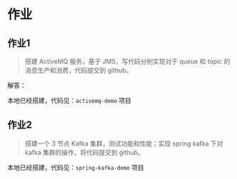 # 作业

## 作业1

> 搭建 ActiveMQ 服务，基于 JMS，写代码分别实现对于 queue 和 topic 的消息生产和消费，代码提交到 github。

解答：

本地已经搭建，代码见：`activemq-demo` 项目

## 作业2

> 搭建一个 3 节点 Kafka 集群，测试功能和性能；实现 spring kafka 下对 kafka 集群的操作，将代码提交到 github。

本地已经搭建，代码见：`spring-kafka-demo` 项目



